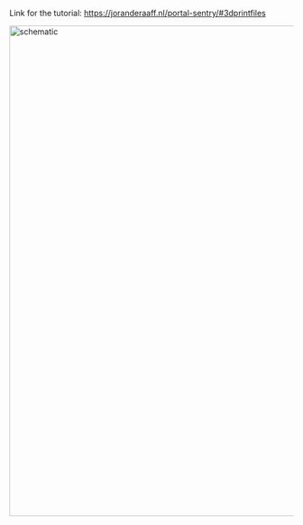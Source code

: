 Link for the tutorial: https://joranderaaff.nl/portal-sentry/#3dprintfiles

<img width="1492" height="870" alt="schematic" src="https://github.com/user-attachments/assets/bfea46c7-162d-48a8-bc01-c5b3de19833f" />

